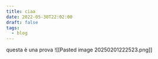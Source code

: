 ```yaml
---
title: ciaa
date: 2022-05-30T22:02:00
draft: false
tags:
  - blog
---
```



questa è una prova
![[Pasted image 20250201222523.png]]
